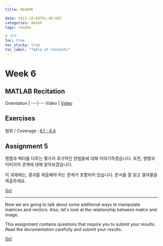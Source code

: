 ```yaml
---
title: README

date: 2021-10-08T01:00:00Z
categories: Week6
tags: readme

# 목차
toc: true  
toc_sticky: true
toc_label: "Table of Contents" 
---
```


# Week 6

## MATLAB Recitation

Orientation | 
---|---
Video | [Video](<https://klms.kaist.ac.kr/course/view.php?id=131566&section=0#section-6>)

## Exercises

범위 / Coverage : [6.1 - 6.4]({{site.baseurl}}/week6/ex5)

## Assignment 5

행렬과 벡터를 다루는 몇가지 추가적인 방법들에 대해 이야기하겠습니다. 또한, 행렬과 이미지의 관계에 대해 알아보겠습니다.

이 과제에는, 결과를 제출해야 하는 문제가 포함되어 있습니다. 문서를 잘 읽고 결과물을 제출하세요.

[Go!]({{site.baseurl}}/week6/assign5)

---

Now we are going to talk about some additional ways to manipulate matrices and vectors. Also, let's look at the relationship between matrix and image.

This assignment contains questions that require you to submit your results. Read the documentation carefully and submit your results.

[Go!]({{site.baseurl}}/week6/assign5/#assignment-5)